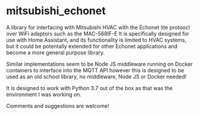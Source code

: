 # mitsubishi_echonet
A library for interfacing with Mitsubishi HVAC with the Echonet lite protoocl over WiFi adaptors such as the MAC-568IF-E
It is specifically designed for use with Home Assistant, and its functionality is limited to HVAC systems, 
but it could be potentally extended for other Echonet applications and become a more general purpose library.

Similar implementations seem to be Node JS middleware running on Docker containers to interface into the MQTT API
however this is designed to be used as an old school library, no middleware, Node JS or Docker needed!


It is designed to work with Python 3.7 out of the box as that was the environment I was working on.

Comments and suggestions are welcome!

